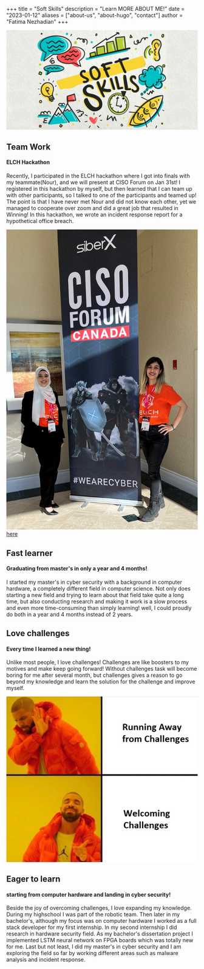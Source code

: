 

+++
title = "Soft Skills"
description = "Learn MORE ABOUT ME!"
date = "2023-01-12"
aliases = ["about-us", "about-hugo", "contact"]
author = "Fatima Nezhadian"
+++


![banner](/images/soft_skills.jpg) 
<!-- <img src="/images/soft2.jpg" alt="Girl in a jacket" width="500" height="600"> -->

## Team Work
#### ELCH Hackathon
Recently, I participated in the ELCH hackathon where I got into finals with my teammate(Nour), and we will present at CISO Forum on Jan 31st! I registered in this hackathon by myself, but then learned that I can team up with other participants, so I talked to one of the participants and teamed up! The point is that I have never met Nour and did not know each other, yet we managed to cooperate over zoom and did a great job that resulted in Winning! In this hackathon, we wrote an incident response report for a hypothetical office breach.


![team](/images/IMG_4687.jpeg) 
[here](/post/vjw0rm/) 

## Fast learner
#### Graduating from master's in only a year and 4 months!
I started my master's in cyber security with a background in computer hardware, a completely different field in computer science. Not only does starting a new field and trying to learn about that field take quite a long time, but also conducting research and making it work is a slow process and even more time-consuming than simply learning! well, I could proudly do both in a year and 4 months instead of 2 years.



<!-- graduation photo! -->

## Love challenges
#### Every time I learned a new thing!
Unlike most people, I love challenges! Challenges are like boosters to my motives and make keep going forward! Without challenges task will become boring for me after several month, but challenges gives a reason to go beyond my knowledge and learn the solution for the challenge and improve myself. 

![meme](/images/meme.jpg) 


## Eager to learn
#### starting from computer hardware and landing in cyber security!
Beside the joy of overcoming challenges, I love expanding my knowledge. During my highschool I was part of the robotic team. Then later in my bachelor's, although my focus was on computer hardware I worked as a full stack developer for my first internship. In my second internship I did research in hardware security field. As my bachelor's dissertation project I implemented LSTM neural network on FPGA boards which was totally new for me. Last but not least, I did my master's in cyber security and I am exploring the field so far by working different areas such as malware analysis and incident response.

